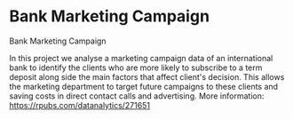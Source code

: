 # Bank Marketing Campaign
Bank Marketing Campaign

In this project we analyse a marketing campaign data of an international bank to identify the clients who are more likely to subscribe to a term deposit along side the main factors that affect client's decision. This allows the marketing department to target future campaigns to these clients and saving costs in direct contact calls and advertising. 
More information: https://rpubs.com/datanalytics/271651
